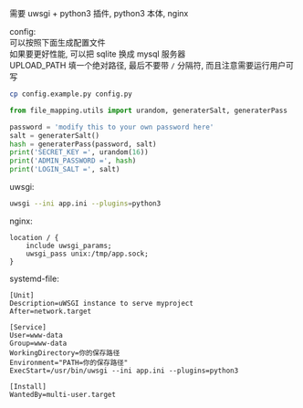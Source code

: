 需要 uwsgi + python3 插件, python3 本体, nginx  

config:  
可以按照下面生成配置文件  
如果要更好性能, 可以把 sqlite 换成 mysql 服务器  
UPLOAD_PATH 填一个绝对路径, 最后不要带 `/` 分隔符, 而且注意需要运行用户可写  

```sh
cp config.example.py config.py
```
```python
from file_mapping.utils import urandom, generaterSalt, generaterPass

password = 'modify this to your own password here'
salt = generaterSalt()
hash = generaterPass(password, salt)
print('SECRET_KEY =', urandom(16))
print('ADMIN_PASSWORD =', hash)
print('LOGIN_SALT =', salt)

```

uwsgi:  
```bash
uwsgi --ini app.ini --plugins=python3
```
nginx:  
```nginx
location / {
    include uwsgi_params;
    uwsgi_pass unix:/tmp/app.sock;
}
```

systemd-file:  
```
[Unit]
Description=uWSGI instance to serve myproject
After=network.target

[Service]
User=www-data
Group=www-data
WorkingDirectory=你的保存路径
Environment="PATH=你的保存路径"
ExecStart=/usr/bin/uwsgi --ini app.ini --plugins=python3

[Install]
WantedBy=multi-user.target
```
